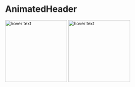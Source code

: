 # AnimatedHeader
<p align="cpa">
  <img src="https://user-images.githubusercontent.com/47504845/156038545-5f5cb4ed-2ed9-4cae-b3f2-527d54681147.jpg" width="200" title="hover text">
  <img src="https://user-images.githubusercontent.com/47504845/156038553-207fa863-b896-40ca-ae25-a24886e016fe.jpg" width="200" title="hover text">
</p>
